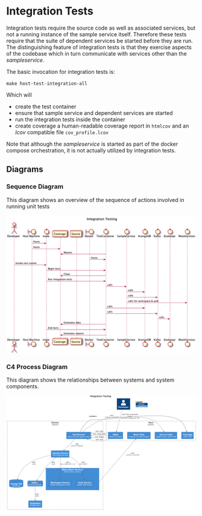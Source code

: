 # Integration Tests

Integration tests require the source code as well as associated services, but not a running instance of the sample service itself. Therefore these tests require that the suite of dependent services be started before they are run. The distinguishing feature of integration tests is that they exercise aspects of the codebase which in turn communicate with services other than the _sampleservice_.

The basic invocation for integration tests is:

```shell
make host-test-integration-all
```

Which will

- create the test container
- ensure that sample service and dependent services are started
- run the integration tests inside the container
- create coverage a human-readable coverage report in `htmlcov` and an _lcov_ compatible file `cov_profile.lcov`

Note that although the _sampleservice_ is started as part of the docker compose orchestration, it is not actually utilized by integration tests.

## Diagrams

### Sequence Diagram

This diagram shows an overview of the sequence of actions involved in running unit tests

![unit tests](../diagrams/images/integration_tests_sequence.png)

### C4 Process Diagram

This diagram shows the relationships between systems and system components.

![unit tests](../diagrams/images/integration_tests_c4.png)
